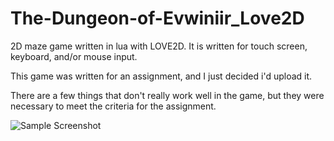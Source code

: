 # The-Dungeon-of-Evwiniir_Love2D
2D maze game written in lua with LOVE2D. It is written for touch screen, keyboard, and/or mouse input.

This game was written for an assignment, and I just decided i'd upload it.

There are a few things that don't really work well in the game, but they were necessary to meet the criteria for the assignment.

![Sample Screenshot](https://raw.githubusercontent.com/DanielField/The-Dungeon-of-Evwiniir_Love2D/master/Screenshot.png)
